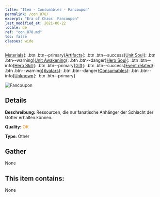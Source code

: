 ```yaml
---
title: "Item - Consumables - Fancoupon"
permalink: /con_878/
excerpt: "Era of Chaos  Fancoupon"
last_modified_at: 2021-06-22
locale: de
ref: "con_878.md"
toc: false
classes: wide
---
```

 [Materials](/ItemsDE/){: .btn .btn--primary}[Artifacts](/ItemsDE/Artifacts/){: .btn .btn--success}[Unit Soul](/ItemsDE/UnitSoul/){: .btn .btn--warning}[Unit Awakening](/ItemsDE/UnitAwakening/){: .btn .btn--danger}[Hero Soul](/ItemsDE/HeroSoul/){: .btn .btn--info}[Hero Skill](/ItemsDE/HeroSkill/){: .btn .btn--primary}[Gift](/ItemsDE/Gift/){: .btn .btn--success}[Event related](/ItemsDE/Events/){: .btn .btn--warning}[Avatars](/ItemsDE/Avatars/){: .btn .btn--danger}[Consumables](/ItemsDE/Consumables/){: .btn .btn--info}[Unknown](/ItemsDE/Unknown/){: .btn .btn--primary}

 ![Fancoupon](/images/t/i_39971.png)

## Details
 **Beschreibung:** Ressourcen, die nur fanatische Anhänger der Schlacht der Götter erhalten können.

 **Quality:** <span style="color: #FF8C00">OK</span>

 **Type:** Other

## Gather

  None

## This item contains:

  None

